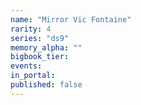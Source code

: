 ```yaml
---
name: "Mirror Vic Fontaine"
rarity: 4
series: "ds9"
memory_alpha: ""
bigbook_tier:
events:
in_portal:
published: false
---
```

